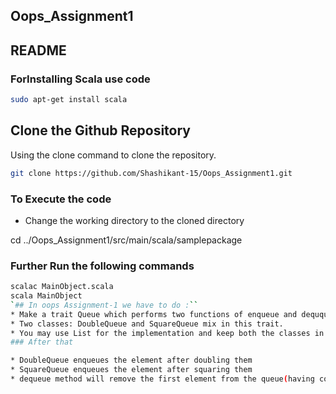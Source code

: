 ##  Oops_Assignment1
## README

### ForInstalling Scala use code
```bash
sudo apt-get install scala
```
## Clone the Github Repository

Using the clone command to clone the repository.
```bash
git clone https://github.com/Shashikant-15/Oops_Assignment1.git
```
### To Execute the code

* Change the working directory to the cloned directory
 
cd ../Oops_Assignment1/src/main/scala/samplepackage

### Further Run the following commands 
```bash
scalac MainObject.scala
scala MainObject
`## In oops Assignment-1 we have to do :``
* Make a trait Queue which performs two functions of enqueue and dequque.
* Two classes: DoubleQueue and SquareQueue mix in this trait.
* You may use List for the implementation and keep both the classes in the same file with proper packaging.
### After that 

* DoubleQueue enqueues the element after doubling them
* SquareQueue enqueues the element after squaring them
* dequeue method will remove the first element from the queue(having concrete definition in trait Queue).
